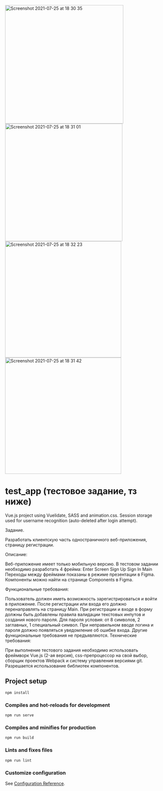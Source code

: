 <img width="385" alt="Screenshot 2021-07-25 at 18 30 35" src="https://user-images.githubusercontent.com/63089699/126904676-c1ed0afa-eb72-45b2-8f59-e6d774796387.png">
<img width="382" alt="Screenshot 2021-07-25 at 18 31 01" src="https://user-images.githubusercontent.com/63089699/126904674-c9fe3224-af0e-4e6a-8547-e6bdcff70169.png">
<img width="378" alt="Screenshot 2021-07-25 at 18 32 23" src="https://user-images.githubusercontent.com/63089699/126904670-97af3742-ec4d-4143-be5f-4312cc39ecf4.png">
<img width="378" alt="Screenshot 2021-07-25 at 18 31 42" src="https://user-images.githubusercontent.com/63089699/126904672-b805beee-ad79-4c65-aa46-6cf709aef5a9.png">



# test_app (тестовое задание, тз ниже)

Vue.js project using Vuelidate, SASS and animation.css.
Session storage used for username recognition (auto-deleted after login attempt).

Задание.

Разработать клиентскую часть одностраничного веб-приложения, страницу регистрации.

Описание:

Веб-приложение имеет только мобильную версию.
В тестовом задании необходимо разработать 4 фрейма:
Enter Screen
Sign Up
Sign In
Main
Переходы между фреймами показаны в режиме презентации в Figma.
Компоненты можно найти на странице Components в Figma.

Функциональные требования:

Пользователь должен иметь возможность зарегистрироваться и войти в приложение.
После регистрации или входа его должно перенаправлять на страницу Main.
При регистрации и входе в форму должны быть добавлены правила валидации текстовых инпутов и создания нового пароля. Для пароля условия: от 8 символов, 2 заглавных, 1 специальный символ.
При неправильном вводе логина и пароля должно появляться уведомление об ошибке входа.
Другие функциональные требования не предъявляются.
Технические требования:

При выполнение тестового задания необходимо использовать фреймворк Vue.js (2-ая версия), css-препроцессор на свой выбор, сборщик проектов Webpack и систему управления версиями git.
Разрешается использование библиотек компонентов.


## Project setup

```
npm install
```

### Compiles and hot-reloads for development

```
npm run serve
```

### Compiles and minifies for production

```
npm run build
```

### Lints and fixes files

```
npm run lint
```

### Customize configuration

See [Configuration Reference](https://cli.vuejs.org/config/).
